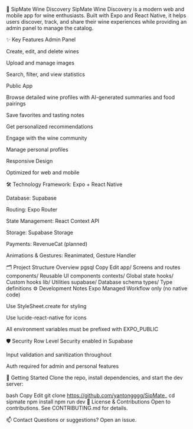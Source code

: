 🍷 SipMate Wine Discovery
SipMate Wine Discovery is a modern web and mobile app for wine enthusiasts. Built with Expo and React Native, it helps users discover, track, and share their wine experiences while providing an admin panel to manage the catalog.

✨ Key Features
Admin Panel

Create, edit, and delete wines

Upload and manage images

Search, filter, and view statistics

Public App

Browse detailed wine profiles with AI-generated summaries and food pairings

Save favorites and tasting notes

Get personalized recommendations

Engage with the wine community

Manage personal profiles

Responsive Design

Optimized for web and mobile

🛠️ Technology
Framework: Expo + React Native

Database: Supabase

Routing: Expo Router

State Management: React Context API

Storage: Supabase Storage

Payments: RevenueCat (planned)

Animations & Gestures: Reanimated, Gesture Handler

🗂️ Project Structure Overview
pgsql
Copy
Edit
app/           Screens and routes
components/    Reusable UI components
contexts/      Global state
hooks/         Custom hooks
lib/           Utilities
supabase/      Database schema
types/         Type definitions
⚙️ Development Notes
Expo Managed Workflow only (no native code)

Use StyleSheet.create for styling

Use lucide-react-native for icons

All environment variables must be prefixed with EXPO_PUBLIC

🛡️ Security
Row Level Security enabled in Supabase

Input validation and sanitization throughout

Auth required for admin and personal features

🚀 Getting Started
Clone the repo, install dependencies, and start the dev server:

bash
Copy
Edit
git clone https://github.com/yantongggg/SipMate_
cd sipmate
npm install
npm run dev
💬 License & Contributions
Open to contributions. See CONTRIBUTING.md for details.

📫 Contact
Questions or suggestions? Open an issue.

